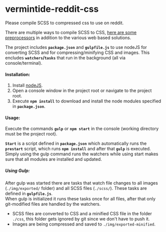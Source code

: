 # vermintide-reddit-css

Please compile SCSS to compressed css to use on reddit.

There are multiple ways to compile SCSS to CSS, [here are some preprocessors](https://graygrids.com/best-tools-resources-compile-manage-sass-less-stylus-css-preprocessors/) in addition to the various web based solutions.

The project includes **`package.json`** and **`gulpfile.js`** to use nodeJS for converting SCSS and for compressing/minifying CSS and images. This encludes **`watchers`/`tasks`** that run in the background (all via console/terminal). 

#### Installation:

1. Install [nodeJS](https://nodejs.org/en/download/).
2. Open a console window in the project root or navigate to the project root.
3. Execute **`npm install`** to download and install the node modules specified in **`package.json`**.

#### Usage:

Execute the commands **`gulp`** or **`npm start`** in the console (working directory must be the project root).  

**`Start`** is a script defined in **`package.json`** which automatically runs the **`prestart`** script, which runs **`npm install`** and after that **`gulp`** is executed. Simply using the gulp command runs the watchers while using start makes sure that all modules are installed and updated.

##### Using Gulp:
  
After gulp was started there are tasks that watch file changes to all images (`./img/exported/` folder) and all SCSS files (`./scss/`). These tasks are defined in **`gulpfile.js`**.   
When gulp is initialized it runs these tasks once for all files, after that only git-modified files are handled by the watchers.

- SCSS files are converted to CSS and a minified CSS file in the folder `./css`, this folder gets ignored by git since we don't have to push it.
- Images are being compressed and saved to `./img/exported-minified`.
